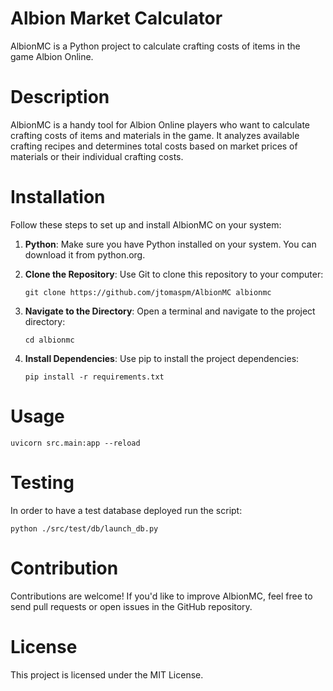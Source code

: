 # Albion Market Calculator

AlbionMC is a Python project to calculate crafting costs of items in the game Albion Online.

# Description
AlbionMC is a handy tool for Albion Online players who want to calculate crafting costs of items and materials in the game. It analyzes available crafting recipes and determines total costs based on market prices of materials or their individual crafting costs.

# Installation  
Follow these steps to set up and install AlbionMC on your system:

1. **Python**: Make sure you have Python installed on your system. You can download it from python.org.  

2. **Clone the Repository**: Use Git to clone this repository to your computer:  
    ```
    git clone https://github.com/jtomaspm/AlbionMC albionmc
    ```

3. **Navigate to the Directory**: Open a terminal and navigate to the project directory:

    ```
    cd albionmc
    ```

4. **Install Dependencies**: Use pip to install the project dependencies:

    ```
    pip install -r requirements.txt
    ```

# Usage
```
uvicorn src.main:app --reload
```

# Testing

In order to have a test database deployed run the script:

```
python ./src/test/db/launch_db.py
```

# Contribution
Contributions are welcome! If you'd like to improve AlbionMC, feel free to send pull requests or open issues in the GitHub repository.

# License
This project is licensed under the MIT License.
